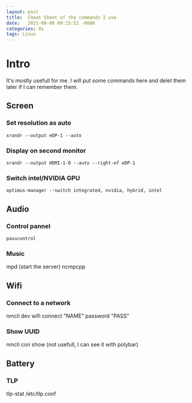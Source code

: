 ```yaml
---
layout: post
title:  Cheat Sheet of the commands I use
date:   2021-08-08 09:15:52 -0600
categories: Os
tags: Linux
---
```

# Intro
It\'s mostly usefull for me.
I will put some commands here and delet them later if I can remember them.

## Screen
### Set resolution as auto
```
xrandr --output eDP-1 --auto
```
### Display on second monitor
```
xrandr --output HDMI-1-0 --auto --right-of eDP-1
```
### Switch intel/NVIDIA GPU
```
optimus-manager --switch integrated, nvidia, hybrid, intel
```
## Audio
### Control pannel
```
pavucontrol
```
### Music
mpd (start the server)
ncmpcpp 
## Wifi
### Connect to a network
nmcli dev wifi connect "NAME" password "PASS"

### Show UUID
nmcli con show (not usefull, I can see it with polybar)

## Battery
### TLP
tlp-stat
/etc/tlp.conf






